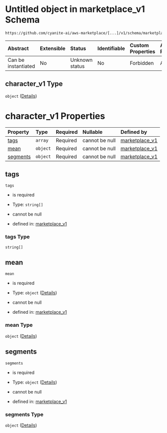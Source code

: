 # Untitled object in marketplace\_v1 Schema

```txt
https://github.com/cyanite-ai/aws-marketplace/[...]/v1/schema/marketplace_v1.schema.json#/properties/analysis/properties/character_v1
```



| Abstract            | Extensible | Status         | Identifiable | Custom Properties | Additional Properties | Access Restrictions | Defined In                                                                                   |
| :------------------ | :--------- | :------------- | :----------- | :---------------- | :-------------------- | :------------------ | :------------------------------------------------------------------------------------------- |
| Can be instantiated | No         | Unknown status | No           | Forbidden         | Allowed               | none                | [marketplace\_v1.schema.json\*](../schema/marketplace_v1.schema.json "open original schema") |

## character\_v1 Type

`object` ([Details](marketplace_v1-properties-analysis-properties-character_v1.md))

# character\_v1 Properties

| Property              | Type     | Required | Nullable       | Defined by                                                                                                                                                                                                                                                        |
| :-------------------- | :------- | :------- | :------------- | :---------------------------------------------------------------------------------------------------------------------------------------------------------------------------------------------------------------------------------------------------------------- |
| [tags](#tags)         | `array`  | Required | cannot be null | [marketplace\_v1](marketplace_v1-properties-analysis-properties-character_v1-properties-tags.md "https://github.com/cyanite-ai/aws-marketplace/\[...]/v1/schema/marketplace_v1.schema.json#/properties/analysis/properties/character_v1/properties/tags")         |
| [mean](#mean)         | `object` | Required | cannot be null | [marketplace\_v1](marketplace_v1-properties-analysis-properties-character_v1-properties-mean.md "https://github.com/cyanite-ai/aws-marketplace/\[...]/v1/schema/marketplace_v1.schema.json#/properties/analysis/properties/character_v1/properties/mean")         |
| [segments](#segments) | `object` | Required | cannot be null | [marketplace\_v1](marketplace_v1-properties-analysis-properties-character_v1-properties-segments.md "https://github.com/cyanite-ai/aws-marketplace/\[...]/v1/schema/marketplace_v1.schema.json#/properties/analysis/properties/character_v1/properties/segments") |

## tags



`tags`

*   is required

*   Type: `string[]`

*   cannot be null

*   defined in: [marketplace\_v1](marketplace_v1-properties-analysis-properties-character_v1-properties-tags.md "https://github.com/cyanite-ai/aws-marketplace/\[...]/v1/schema/marketplace_v1.schema.json#/properties/analysis/properties/character_v1/properties/tags")

### tags Type

`string[]`

## mean



`mean`

*   is required

*   Type: `object` ([Details](marketplace_v1-properties-analysis-properties-character_v1-properties-mean.md))

*   cannot be null

*   defined in: [marketplace\_v1](marketplace_v1-properties-analysis-properties-character_v1-properties-mean.md "https://github.com/cyanite-ai/aws-marketplace/\[...]/v1/schema/marketplace_v1.schema.json#/properties/analysis/properties/character_v1/properties/mean")

### mean Type

`object` ([Details](marketplace_v1-properties-analysis-properties-character_v1-properties-mean.md))

## segments



`segments`

*   is required

*   Type: `object` ([Details](marketplace_v1-properties-analysis-properties-character_v1-properties-segments.md))

*   cannot be null

*   defined in: [marketplace\_v1](marketplace_v1-properties-analysis-properties-character_v1-properties-segments.md "https://github.com/cyanite-ai/aws-marketplace/\[...]/v1/schema/marketplace_v1.schema.json#/properties/analysis/properties/character_v1/properties/segments")

### segments Type

`object` ([Details](marketplace_v1-properties-analysis-properties-character_v1-properties-segments.md))
